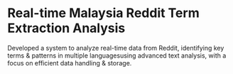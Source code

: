 # Real-time Malaysia Reddit Term Extraction Analysis

Developed a system to analyze real-time data from Reddit, identifying key terms & patterns in multiple languagesusing advanced text analysis, with a focus on efficient data handling & storage.

